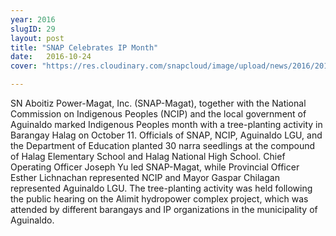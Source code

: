 ```yaml
---
year: 2016
slugID: 29
layout: post
title: "SNAP Celebrates IP Month"
date:   2016-10-24 
cover: "https://res.cloudinary.com/snapcloud/image/upload/news/2016/2016-16-snap.jpg"

---
```

SN Aboitiz Power-Magat, Inc. (SNAP-Magat), together with the National Commission on Indigenous Peoples (NCIP) and the local government of Aguinaldo marked Indigenous Peoples month with a tree-planting activity in Barangay Halag on October 11. Officials of SNAP, NCIP, Aguinaldo LGU, and the Department of Education planted 30 narra seedlings at the compound of Halag Elementary School and Halag National High School. Chief Operating Officer Joseph Yu led SNAP-Magat, while Provincial Officer Esther Lichnachan represented NCIP and Mayor Gaspar Chilagan represented Aguinaldo LGU. The tree-planting activity was held following the public hearing on the Alimit hydropower complex project, which was attended by different barangays and IP organizations in the municipality of Aguinaldo.